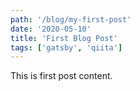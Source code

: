 ```yaml
---
path: '/blog/my-first-post'
date: '2020-05-10'
title: 'First Blog Post'
tags: ['gatsby', 'qiita']
---
```


This is first post content.
